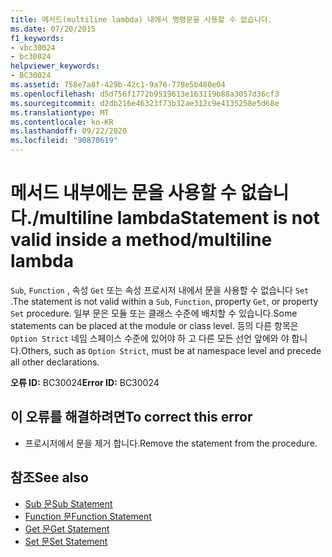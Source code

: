 ```yaml
---
title: 메서드(multiline lambda) 내에서 명령문을 사용할 수 없습니다.
ms.date: 07/20/2015
f1_keywords:
- vbc30024
- bc30024
helpviewer_keywords:
- BC30024
ms.assetid: 758e7a8f-429b-42c1-9a78-778e5b480e04
ms.openlocfilehash: d5d756f1772b9519613e163119b88a3057d36cf3
ms.sourcegitcommit: d2db216e46323f73b32ae312c9e4135258e5d68e
ms.translationtype: MT
ms.contentlocale: ko-KR
ms.lasthandoff: 09/22/2020
ms.locfileid: "90870619"
---
```

# <a name="statement-is-not-valid-inside-a-methodmultiline-lambda"></a><span data-ttu-id="ea01d-102">메서드 내부에는 문을 사용할 수 없습니다./multiline lambda</span><span class="sxs-lookup"><span data-stu-id="ea01d-102">Statement is not valid inside a method/multiline lambda</span></span>

<span data-ttu-id="ea01d-103">`Sub`, `Function` , 속성 `Get` 또는 속성 프로시저 내에서 문을 사용할 수 없습니다 `Set` .</span><span class="sxs-lookup"><span data-stu-id="ea01d-103">The statement is not valid within a `Sub`, `Function`, property `Get`, or property `Set` procedure.</span></span> <span data-ttu-id="ea01d-104">일부 문은 모듈 또는 클래스 수준에 배치할 수 있습니다.</span><span class="sxs-lookup"><span data-stu-id="ea01d-104">Some statements can be placed at the module or class level.</span></span> <span data-ttu-id="ea01d-105">등의 다른 항목은 `Option Strict` 네임 스페이스 수준에 있어야 하 고 다른 모든 선언 앞에와 야 합니다.</span><span class="sxs-lookup"><span data-stu-id="ea01d-105">Others, such as `Option Strict`, must be at namespace level and precede all other declarations.</span></span>  
  
 <span data-ttu-id="ea01d-106">**오류 ID:** BC30024</span><span class="sxs-lookup"><span data-stu-id="ea01d-106">**Error ID:** BC30024</span></span>  
  
## <a name="to-correct-this-error"></a><span data-ttu-id="ea01d-107">이 오류를 해결하려면</span><span class="sxs-lookup"><span data-stu-id="ea01d-107">To correct this error</span></span>  
  
- <span data-ttu-id="ea01d-108">프로시저에서 문을 제거 합니다.</span><span class="sxs-lookup"><span data-stu-id="ea01d-108">Remove the statement from the procedure.</span></span>  
  
## <a name="see-also"></a><span data-ttu-id="ea01d-109">참조</span><span class="sxs-lookup"><span data-stu-id="ea01d-109">See also</span></span>

- [<span data-ttu-id="ea01d-110">Sub 문</span><span class="sxs-lookup"><span data-stu-id="ea01d-110">Sub Statement</span></span>](../statements/sub-statement.md)
- [<span data-ttu-id="ea01d-111">Function 문</span><span class="sxs-lookup"><span data-stu-id="ea01d-111">Function Statement</span></span>](../statements/function-statement.md)
- [<span data-ttu-id="ea01d-112">Get 문</span><span class="sxs-lookup"><span data-stu-id="ea01d-112">Get Statement</span></span>](../statements/get-statement.md)
- [<span data-ttu-id="ea01d-113">Set 문</span><span class="sxs-lookup"><span data-stu-id="ea01d-113">Set Statement</span></span>](../statements/set-statement.md)
